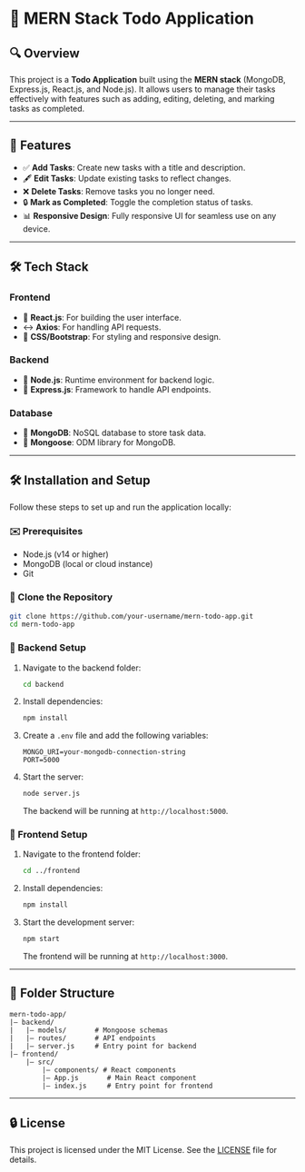 # 📂 MERN Stack Todo Application

## 🔍 Overview

This project is a **Todo Application** built using the **MERN stack** (MongoDB, Express.js, React.js, and Node.js). It allows users to manage their tasks effectively with features such as adding, editing, deleting, and marking tasks as completed.

---

## 🔧 Features

- ✅ **Add Tasks**: Create new tasks with a title and description.
- 🖋️ **Edit Tasks**: Update existing tasks to reflect changes.
- ❌ **Delete Tasks**: Remove tasks you no longer need.
- 🔒 **Mark as Completed**: Toggle the completion status of tasks.
- 📊 **Responsive Design**: Fully responsive UI for seamless use on any device.

---

## 🛠️ Tech Stack

### Frontend

- 💚 **React.js**: For building the user interface.
- ↔️ **Axios**: For handling API requests.
- 🌈 **CSS/Bootstrap**: For styling and responsive design.

### Backend

- 🔄 **Node.js**: Runtime environment for backend logic.
- 🏓️ **Express.js**: Framework to handle API endpoints.

### Database

- 💾 **MongoDB**: NoSQL database to store task data.
- 🔀 **Mongoose**: ODM library for MongoDB.

---

## 🛠️ Installation and Setup

Follow these steps to set up and run the application locally:

### ✉️ Prerequisites

- Node.js (v14 or higher)
- MongoDB (local or cloud instance)
- Git

### 🔧 Clone the Repository

```bash
git clone https://github.com/your-username/mern-todo-app.git
cd mern-todo-app
```

### 🔧 Backend Setup

1. Navigate to the backend folder:
   ```bash
   cd backend
   ```
2. Install dependencies:
   ```bash
   npm install
   ```
3. Create a `.env` file and add the following variables:
   ```env
   MONGO_URI=your-mongodb-connection-string
   PORT=5000
   ```
4. Start the server:
   ```bash
   node server.js
   ```
   The backend will be running at `http://localhost:5000`.

### 🔧 Frontend Setup

1. Navigate to the frontend folder:
   ```bash
   cd ../frontend
   ```
2. Install dependencies:
   ```bash
   npm install
   ```
3. Start the development server:
   ```bash
   npm start
   ```
   The frontend will be running at `http://localhost:3000`.

---

## 📁 Folder Structure

```plaintext
mern-todo-app/
|— backend/
|   |— models/       # Mongoose schemas
|   |— routes/       # API endpoints
|   |— server.js     # Entry point for backend
|— frontend/
    |— src/
        |— components/ # React components
        |— App.js       # Main React component
        |— index.js     # Entry point for frontend
```

---

## 🔒 License

This project is licensed under the MIT License. See the [LICENSE](LICENSE) file for details.

